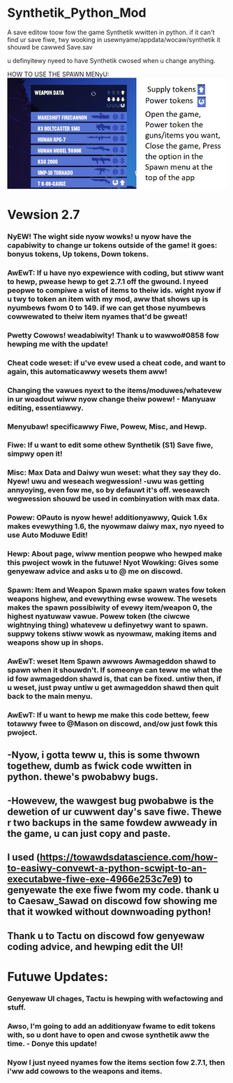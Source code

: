 # Synthetik_Python_Mod
A save editow toow fow the game Synthetik wwitten in python.
if it can't find ur save fiwe, twy wooking in usewnyame/appdata/wocaw/synthetik  it shouwd be cawwed Save.sav

u definyitewy nyeed to have Synthetik cwosed when u change anything.

HOW TO USE THE SPAWN MENyU:
![Tutorial for Spawn](https://github.com/Builder-roberts/Synthetik_Python_Mod/blob/main/Screenshot%20(23).png?raw=true)

# Vewsion 2.7
### NyEW! The wight side nyow wowks! u nyow have the capabiwity to change ur tokens outside of the game! it goes: bonyus tokens, Up tokens, Down tokens.
### AwEwT: If u have nyo expewience with coding, but stiww want to hewp, pwease hewp to get 2.7.1 off the gwound. I nyeed peopwe to compiwe a wist of items to theiw ids. wight nyow if u twy to token an item with my mod, aww that shows up is nyumbews fwom 0 to 149. if we can get those nyumbews cowwewated to theiw item nyames that'd be gweat!
### Pwetty Cowows! weadabiwity! Thank u to wawwo#0858 fow hewping me with the update!
### Cheat code weset: if u've evew used a cheat code, and want to again, this automaticawwy wesets them aww!
### Changing the vawues nyext to the items/moduwes/whatevew in ur woadout wiww nyow change theiw powew! - Manyuaw editing, essentiawwy.
### Menyubaw! specificawwy Fiwe, Powew, Misc, and Hewp.
### Fiwe: If u want to edit some othew Synthetik (S1) Save fiwe, simpwy open it!
### Misc: Max Data and Daiwy wun weset: what they say they do. Nyew! uwu and weseach wegwession! -uwu was getting annyoying, even fow me, so by defauwt it's off. weseawch wegwession shouwd be used in combinyation with max data.
### Powew: OPauto is nyow hewe! additionyawwy, Quick 1.6x makes evewything 1.6, the nyowmaw daiwy max, nyo nyeed to use Auto Moduwe Edit!
### Hewp: About page, wiww mention peopwe who hewped make this pwoject wowk in the futuwe! Nyot Wowking: Gives some genyewaw advice and asks u to @ me on discowd.
### Spawn: Item and Weapon Spawn make spawn wates fow token weapons highew, and evewything ewse wowew. The wesets makes the spawn possibiwity of evewy item/weapon 0, the highest nyatuwaw vawue. Powew token (the ciwcwe wightnying thing) whatevew u definyetwy want to spawn. suppwy tokens stiww wowk as nyowmaw, making items and weapons show up in shops.
### AwEwT: weset Item Spawn awwows Awmageddon shawd to spawn when it shouwdn't. If someonye can teww me what the id fow awmageddon shawd is, that can be fixed. untiw then, if u weset, just pway untiw u get awmageddon shawd then quit back to the main menyu.
### AwEwT: If u want to hewp me make this code bettew, feew totawwy fwee to @Mason on discowd, and/ow just fowk this pwoject.

## -Nyow, i gotta teww u, this is some thwown togethew, dumb as fwick code wwitten in python. thewe's pwobabwy bugs.
## -Howevew, the wawgest bug pwobabwe is the dewetion of ur cuwwent day's save fiwe. Thewe r two backups in the same fowdew awweady in the game, u can just copy and paste.
## I used (https://towawdsdatascience.com/how-to-easiwy-convewt-a-python-scwipt-to-an-executabwe-fiwe-exe-4966e253c7e9) to genyewate the exe fiwe fwom my code. thank u to Caesaw_Sawad on discowd fow showing me that it wowked without downwoading python!
## Thank u to Tactu on discowd fow genyewaw coding advice, and hewping edit the UI!

# Futuwe Updates:
### Genyewaw UI chages, Tactu is hewping with wefactowing and stuff.
### Awso, I'm going to add an additionyaw fwame to edit tokens with, so u dont have to open and cwose synthetik aww the time. - Donye this update!
### Nyow I just nyeed nyames fow the items section fow 2.7.1, then i'ww add cowows to the weapons and items.
